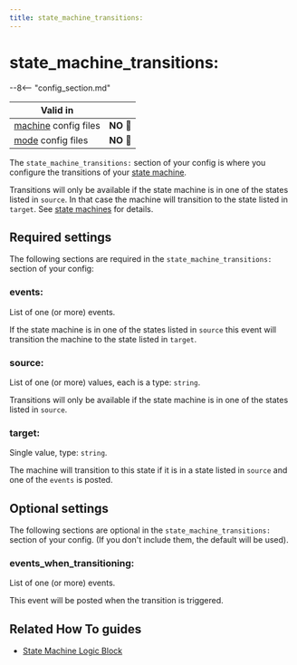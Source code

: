```yaml
---
title: state_machine_transitions:
---
```


# state_machine_transitions:


--8<-- "config_section.md"

| Valid in | |
|-----|:----:|
|[machine](instructions/machine_config.md) config files |**NO** :no_entry_sign:|
|[mode](instructions/mode_config.md) config files|**NO** :no_entry_sign:|

The `state_machine_transitions:` section of your config is where you
configure the transitions of your
[state machine](state_machines.md).

Transitions will only be available if the state machine is in one of the
states listed in `source`. In that case the machine will transition to
the state listed in `target`. See
[state machines](../game_logic/logic_blocks/state_machines.md) for details.

## Required settings

The following sections are required in the `state_machine_transitions:`
section of your config:

### events:

List of one (or more) events.

If the state machine is in one of the states listed in `source` this
event will transition the machine to the state listed in `target`.

### source:

List of one (or more) values, each is a type: `string`.

Transitions will only be available if the state machine is in one of the
states listed in `source`.

### target:

Single value, type: `string`.

The machine will transition to this state if it is in a state listed in
`source` and one of the `events` is posted.

## Optional settings

The following sections are optional in the `state_machine_transitions:`
section of your config. (If you don't include them, the default will be
used).

### events_when_transitioning:

List of one (or more) events.

This event will be posted when the transition is triggered.

## Related How To guides

* [State Machine Logic Block](../game_logic/logic_blocks/state_machines.md)

